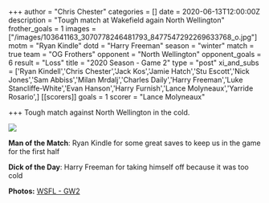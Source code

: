 +++
author = "Chris Chester"
categories = []
date = 2020-06-13T12:00:00Z
description = "Tough match at Wakefield again North Wellington"
frother_goals = 1
images = ["/images/103641163_3070778246481793_8477547292269633768_o.jpg"]
motm = "Ryan Kindle"
dotd = "Harry Freeman"
season = "winter"
match = true
team = "OG Frothers"
opponent = "North Wellington"
opponent_goals = 6
result = "Loss"
title = "2020 Season - Game 2"
type = "post"
xi_and_subs = ['Ryan Kindell','Chris Chester','Jack Kos','Jamie Hatch','Stu Escott','Nick Jones','Sam Abbiss','Milan Mrdalj','Charles Daily','Harry Freeman','Luke Stancliffe-White','Evan Hanson','Harry Furnish','Lance Molyneaux','Yarride Rosario',]
[[scorers]]
goals = 1
scorer = "Lance Molyneaux"

+++
Tough match against North Wellington in the cold.

![](/images/103641163_3070778246481793_8477547292269633768_o.jpg)

**Man of the Match**: Ryan Kindle for some great saves to keep us in the game for the first half

**Dick of the Day**: Harry Freeman for taking himself off because it was too cold

**Photos:** [WSFL - GW2](https://www.facebook.com/NZSundayFootball/media_set/?set=a.3070775376482080)